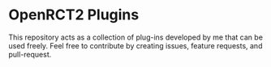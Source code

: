 # OpenRCT2 Plugins

This repository acts as a collection of plug-ins developed by me that can be used freely. Feel free to contribute by creating issues, feature requests, and pull-request.
